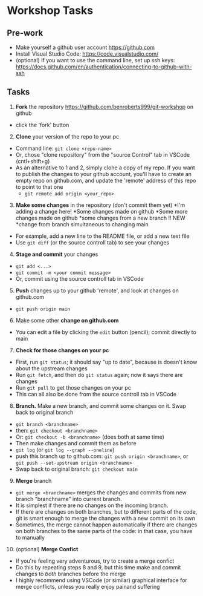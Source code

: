 # Workshop Tasks

## Pre-work

* Make yourself a github user account <https://github.com>
* Install Visual Studio Code: <https://code.visualstudio.com/>
* (optional) If you want to use the command line, set up ssh keys: <https://docs.github.com/en/authentication/connecting-to-github-with-ssh>

## Tasks

1. **Fork** the repository <https://github.com/benroberts999/git-workshop> on github

* click the 'fork' button

2. **Clone** your version of the repo to your pc

* Command line: `git clone <repo-name>`
* Or, chose "clone repository" from the "source Control" tab in VSCode (cntl+shift+g)
* As an alternative to 1 and 2, simply clone a copy of my repo. If you want to publish the changes to your github account, you'll have to create an empty repo on github.com, and update the 'remote' address of this repo to point to that one
  * `git remote add origin <your_repo>`

3. **Make some changes** in the repository (don't commit them yet)
*I'm adding a change here!
*Some changes made on github
*Some more changes made on github
*some changes from a new branch !! NEW
*change from branch simultaneous to changing main

* For example, add a new line to the README file, or add a new text file
* Use `git diff` (or the source controll tab) to see your changes

4. **Stage and commit** your changes

* `git add <...>`
* `git commit -m <your commit message>`
* Or, commit using the source controll tab in VSCode

5. **Push** changes up to your github 'remote', and look at changes on github.com

* `git push origin main`

6. Make some other **change on github.com**

* You can edit a file by clicking the `edit` button (pencil); commit directly to main

7. **Check for those changes on your pc**

* First, run `git status`; it should say "up to date", because is doesn't know about the upstream changes
* Run `git fetch`, and then do `git status` again; now it says there are changes
* Run `git pull` to get those changes on your pc
* This can all also be done from the source controll tab in VSCode

8. **Branch.** Make a new branch, and commit some changes on it. Swap back to original branch

* `git branch <branchname>`
* then: `git checkout <branchname>`
* Or: `git checkout -b <branchname>` (does both at same time)
* Then make changes and commit them as before
* `git log` (or `git log --graph --oneline`)
* push this branch up to github.com: `git push origin <branchname>`, or `git push --set-upstream origin <branchname>`
* Swap back to original branch: `git checkout main`

9. **Merge** branch

* `git merge <branchname>` merges the changes and commits from new branch "branchname" into current branch.
* It is simplest if there are no changes on the incoming branch.
* If there are changes on both branches, but to different parts of the code, git is smart enough to merge the changes with a new commit on its own
* Sometimes, the merge cannot happen automatically if there are changes on both branches to the same parts of the code: in that case, you have to manually

10. (optional) **Merge Confict**

* If you're feeling very adventurous, try to create a merge confict
* Do this by repeating steps 8 and 9, but this time make and commit changes to _both_ branches before the merge
* I highly recommend using VSCode (or similar) graphical interface for merge conflicts, unless you really enjoy painand suffering
